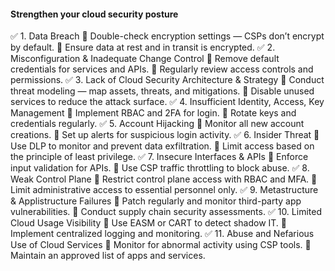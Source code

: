 #### Strengthen your cloud security posture

✅ 1. Data Breach
 🔹 Double-check encryption settings — CSPs don’t encrypt by default.
 🔹 Ensure data at rest and in transit is encrypted.
✅ 2. Misconfiguration & Inadequate Change Control
 🔹 Remove default credentials for services and APIs.
 🔹 Regularly review access controls and permissions.
✅ 3. Lack of Cloud Security Architecture & Strategy
 🔹 Conduct threat modeling — map assets, threats, and mitigations.
 🔹 Disable unused services to reduce the attack surface.
✅ 4. Insufficient Identity, Access, Key Management
 🔹 Implement RBAC and 2FA for login.
 🔹 Rotate keys and credentials regularly.
✅ 5. Account Hijacking
 🔹 Monitor all new account creations.
 🔹 Set up alerts for suspicious login activity.
✅ 6. Insider Threat
 🔹 Use DLP to monitor and prevent data exfiltration.
 🔹 Limit access based on the principle of least privilege.
✅ 7. Insecure Interfaces & APIs
 🔹 Enforce input validation for APIs.
 🔹 Use CSP traffic throttling to block abuse.
✅ 8. Weak Control Plane
 🔹 Restrict control plane access with RBAC and MFA.
 🔹 Limit administrative access to essential personnel only.
✅ 9. Metastructure & Applistructure Failures
 🔹 Patch regularly and monitor third-party app vulnerabilities.
 🔹 Conduct supply chain security assessments.
✅ 10. Limited Cloud Usage Visibility
 🔹 Use EASM or CART to detect shadow IT.
 🔹 Implement centralized logging and monitoring.
✅ 11. Abuse and Nefarious Use of Cloud Services
 🔹 Monitor for abnormal activity using CSP tools.
 🔹 Maintain an approved list of apps and services.
